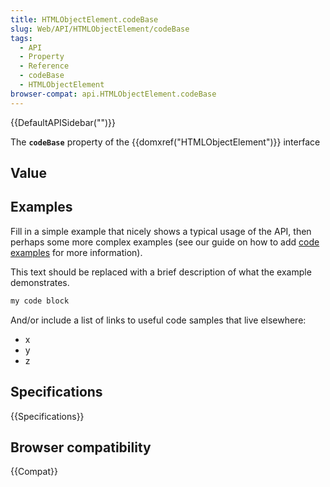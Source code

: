 ```yaml
---
title: HTMLObjectElement.codeBase
slug: Web/API/HTMLObjectElement/codeBase
tags:
  - API
  - Property
  - Reference
  - codeBase
  - HTMLObjectElement
browser-compat: api.HTMLObjectElement.codeBase
---
```

{{DefaultAPISidebar("")}}

The **`codeBase`** property of the {{domxref("HTMLObjectElement")}} interface 

## Value



## Examples

Fill in a simple example that nicely shows a typical usage of the API, then perhaps some more complex examples (see our guide on how to add [code examples](/en-US/docs/MDN/Contribute/Structures/Code_examples) for more information).

This text should be replaced with a brief description of what the example demonstrates.

```js
my code block
```

And/or include a list of links to useful code samples that live elsewhere:

*   x
*   y
*   z

## Specifications

{{Specifications}}

## Browser compatibility

{{Compat}}


